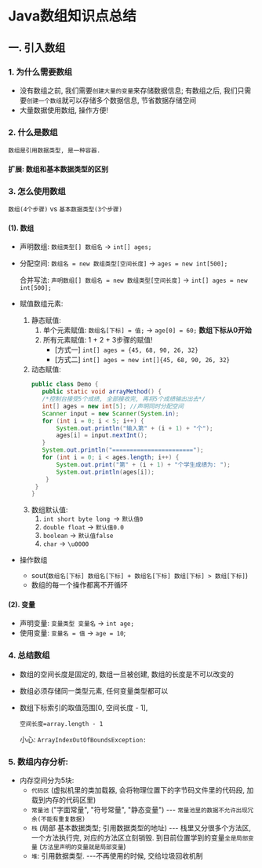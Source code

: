 # Java数组知识点总结

## 一. 引入数组

### 1. 为什么需要数组

- 没有数组之前, 我们需要`创建大量的变量`来存储数据信息;
  有数组之后, 我们只需要`创建一个数组`就可以存储多个数据信息, 节省数据存储空间
- 大量数据使用数组, 操作方便!

### 2. 什么是数组

`数组是引用数据类型, 是一种容器.`

#### 扩展: 数组和基本数据类型的区别

### 3. 怎么使用数组

`数组(4个步骤)`  vs  `基本数据类型(3个步骤)`

#### (1). 数组

- 声明数组: `数组类型[] 数组名` -> `int[] ages;`
- 分配空间: `数组名 = new 数组类型[空间长度]` -> `ages = new int[500];`

  合并写法: `声明数组[] 数组名 = new 数组类型[空间长度]` -> `int[] ages = new int[500];`

- 赋值数组元素:
    1. 静态赋值:
        1. 单个元素赋值: `数组名[下标] = 值;` -> `age[0] = 60;` **数组下标从0开始**
        2. 所有元素赋值: 1 + 2 + 3步骤的赋值!
            - [方式一] `int[] ages = {45, 68, 90, 26, 32}`
            - [方式二] `int[] ages = new int[]{45, 68, 90, 26, 32}`
    2. 动态赋值:
       ```java
       public class Demo {
          public static void arrayMethod() {
          /*控制台接受5个成绩, 全部接收完, 再将5个成绩输出出去*/
          int[] ages = new int[5]; //声明同时分配空间
          Scanner input = new Scanner(System.in);
          for (int i = 0; i < 5; i++) {
              System.out.println("输入第" + (i + 1) + "个");
              ages[i] = input.nextInt();
          }
          System.out.println("=======================");
          for (int i = 0; i < ages.length; i++) {
              System.out.print("第" + (i + 1) + "个学生成绩为: ");
              System.out.println(ages[i]);
           }
        }
       }
       ```
    3. 数组默认值:
       1. `int short byte long `-> `默认值0`
       2. `double float` -> `默认值0.0`
       3. `boolean` -> `默认值false`
       4. `char` -> `\u0000`
- 操作数组
  - sout(`数组名[下标] 数组名[下标] + 数组名[下标] 数组[下标] > 数组[下标]`)
  - 数组的每一个操作都离不开循环

#### (2). 变量

- 声明变量: `变量类型 变量名` -> `int age;`
- 使用变量: `变量名 = 值` -> `age = 10`;

### 4. 总结数组
- 数组的空间长度是固定的, 数组一旦被创建, 数组的长度是不可以改变的
- 数组必须存储同一类型元素, 任何变量类型都可以
- 数组下标索引的取值范围[0, 空间长度 - 1], 

  `空间长度=array.length - 1`

  小心: `ArrayIndexOutOfBoundsException:`

### 5. 数组内存分析:
- 内存空间分为5块:
  - `代码区` (虚拟机里的类加载器, 会将物理位置下的字节码文件里的代码段, 加载到内存的代码区里)
  - `常量池` ("字面常量", "符号常量", "静态变量") --- `常量池里的数据不允许出现冗余(不能有重复数据)`
  - `栈` (局部 基本数据类型; 引用数据类型的地址) --- 栈里又分很多个方法区, 一个方法执行完, 对应的方法区立刻销毁.
  到目前位置学到的变量`全是局部变量` (`方法里声明的变量就是局部变量`)
  - `堆`: 引用数据类型. ---不再使用的时候, 交给垃圾回收机制
